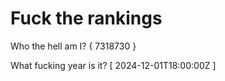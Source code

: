# Fuck the rankings

Who the hell am I?
{ 7318730 }

What fucking year is it?
[ 2024-12-01T18:00:00Z ]
